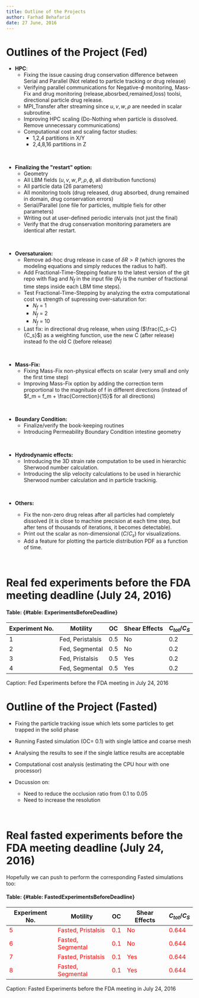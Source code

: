 ```yaml
---
title: Outline of the Projects
author: Farhad Behafarid
date: 27 June, 2016
---
```


# Outlines of the Project (Fed)

* **HPC**:
	* Fixing the issue causing drug conservation difference between Serial and Parallel (Not related to particle tracking or drug release)
	* Verifying parallel communications for Negative-$\phi$ monitoring, Mass-Fix and drug monitoring (release,abosrbed,remained,loss) toolsi, directional particle drug release.
	* MPI_Transfer after streaming since $u, v, w, \rho$ are needed in scalar subroutine.
	* Improving HPC scaling (Do-Nothing when particle is dissolved. Remove unnecessary communications)
	* Computational cost and scaling factor studies:
		* 1,2,4 partitions in X/Y 
		* 2,4,8,16 partitions in Z

&nbsp;


* **Finalizing the "restart" option:**
	* Geometry
	* All LBM fields ($u, v, w, P, \rho, \phi$,  all distribution functions)
	* All particle data (26 parameters)
	* All monitoring tools (drug released, drug absorbed, drung remained in domain, drug conservation errors)
	* Serial/Parallel (one file for particles, multiple fiels for other parameters)
	* Writing out at user-defined periodic intervals (not just the final)
	* Verify that the drug conservation monitoring parameters are identical after restart.

&nbsp;

* **Oversaturaion:**
	* Remove ad-hoc drug release in case of  $\delta R > R$ (which ignores the modeling equations and simply reduces the radius to half).
	* Add Fractional-Time-Stepping feature to the latest version of the git repo with flag and $N_f$ in the input file ($N_f$ is the number of fractional time steps inside each LBM time steps).
	* Test Fractional-Time-Stepping by analyzing the extra computational cost vs strength of supressing over-saturation for:
		* $N_f$ = 1
		* $N_f$ = 2
		* $N_f$ = 10
	* Last fix: in directional drug release, when using ($\frac{C_s-C}{C_s}$) as a weighting function, use the new C (after release) instead fo the old C (before release)

&nbsp;

* **Mass-Fix:**
	* Fixing Mass-Fix non-physical effects on scalar (very small and only the first time step)
	* Improving Mass-Fix option by adding the correction term proportional to the magnitude of f in different directions (instead of $f_m = f_m + \frac{Correction}{15}$ for all directions)

&nbsp;

* **Boundary Condition:** 
	* Finalize/verify the book-keeping routines
	* Introducing Permeability Boundary Condition intestine geometry

&nbsp;

* **Hydrodynamic effects:**
	* Introducing the 3D strain rate computation to be used in  hierarchic Sherwood number calculation.
	* Introducing the slip velocity calculations to be used in hierarchic Sherwood number calculation and in particle trackinig.

&nbsp;

* **Others:**

	* Fix the non-zero drug releas after all particles had completely dissolved (it is close to machine precision at each time step, but after tens of thousands of iterations, it becomes detectable).
	* Print out the scalar as non-dimensional ($C/C_s$) for visualizations.
	* Add a feature for plotting the particle distribution PDF as a function of time.


&nbsp;



# Real fed experiments before the FDA meeting deadline (July 24, 2016)

#### Table:  {#table: ExperimentsBeforeDeadline}

| Experiment No.                | Motility                                      | OC                            |Shear Effects                  |$C_{tot}/C_S$  |
|-------------------------------|-----------------------------------------------|-------------------------------|-------------------------------|---------------|
| 1                             |                        Fed,    Peristalsis    | 0.5                           | No                            |0.2            |
| 2                             |                        Fed,    Segmental      | 0.5                           | No                            |0.2            |
| 3                             |                        Fed,    Pristalsis     | 0.5                           | Yes                           |0.2            |
| 4                             |                        Fed,    Segmental      | 0.5                           | Yes                           |0.2            |

Caption: Fed Experiments before the FDA meeting in July 24, 2016
























# Outline of the Project (Fasted)

* Fixing the particle tracking issue which lets some particles to get trapped in the solid phase

* Running Fasted simulation (OC= 0.1) with single lattice and coarse mesh

* Analysing the results to see if the single lattice results are acceptable

* Computational cost analysis (estimating the CPU hour with one processor)

* Dscussion on:
	* Need to reduce the occlusion ratio from 0.1 to 0.05
	* Need to increase the resolution


&nbsp;


# Real fasted experiments before the FDA meeting deadline (July 24, 2016)

Hopefully we can push to perform the corresponding Fasted simulations too:

#### Table:  {#table: FastedExperimentsBeforeDeadline}

| Experiment No.                | Motility                                      | OC                            |Shear Effects                  |$C_{tot}/C_S$  		|
|-------------------------------|-----------------------------------------------|-------------------------------|-------------------------------|-------------------------------|
|<span style="color:red"> 5     |<span style="color:red">Fasted, Pristalsis     |<span style="color:red"> 0.1   |<span style="color:red"> No    |<span style="color:red"> 0.644 |
|<span style="color:red"> 6     |<span style="color:red">Fasted, Segmental      |<span style="color:red"> 0.1   |<span style="color:red"> No    |<span style="color:red"> 0.644 |
|<span style="color:red"> 7     |<span style="color:red">Fasted, Pristalsis     |<span style="color:red"> 0.1   |<span style="color:red"> Yes   |<span style="color:red"> 0.644 |
|<span style="color:red"> 8     |<span style="color:red">Fasted, Segmental      |<span style="color:red"> 0.1   |<span style="color:red"> Yes   |<span style="color:red"> 0.644 |

Caption: Fasted Experiments before the FDA meeting in July 24, 2016


